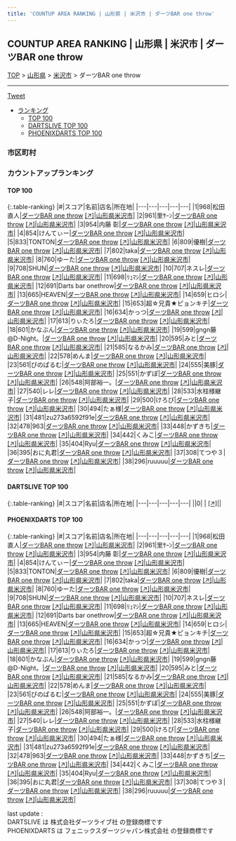 ```yaml
---
title: 'COUNTUP AREA RANKING | 山形県 | 米沢市 | ダーツBAR one throw'
---
```

## COUNTUP AREA RANKING | 山形県 | 米沢市 | ダーツBAR one throw

[TOP](/darts/rank/) > [山形県](/darts/rank/山形県/) > [米沢市](/darts/rank/山形県/米沢市/) > ダーツBAR one throw

___

<a href="https://twitter.com/share?ref_src=twsrc%5Etfw" data-text="COUNTUP AREA RANKING | 山形県米沢市ダーツBAR one throw" class="twitter-share-button" data-hashtags="DARTSLIVE,PHOENIXDARTS,darts,ダーツ" data-show-count="false">Tweet</a>

* [ランキング](#カウントアップランキング)
    * [TOP 100](#top-100)
    * [DARTSLIVE TOP 100](#dartslive-top-100)
    * [PHOENIXDARTS TOP 100](#phoenixdarts-top-100)

### 市区町村

<ul>

</ul>

### カウントアップランキング

#### TOP 100



{:.table-ranking}
|#|スコア|名前|店名|所在地|
|---|---|---|---|---|
|1|968|<span class="rank-name-pd"><span class="pro-icon-pd"></span>松田 直人</span>|<a href="/darts/rank/shops/95777.html">ダーツBAR one throw</a> <a href="https://vs.phoenixdarts.com/jp/shop/shopDetailInfo/s_95777?s_seq=95777">[↗]</a>|<a href="/darts/rank/山形県/米沢市">山形県米沢市</a>|
|2|961|<span class="rank-name-pd">里ｻｰﾝ</span>|<a href="/darts/rank/shops/95777.html">ダーツBAR one throw</a> <a href="https://vs.phoenixdarts.com/jp/shop/shopDetailInfo/s_95777?s_seq=95777">[↗]</a>|<a href="/darts/rank/山形県/米沢市">山形県米沢市</a>|
|3|954|<span class="rank-name-pd"><span class="pro-icon-pd"></span>内藤 彰</span>|<a href="/darts/rank/shops/95777.html">ダーツBAR one throw</a> <a href="https://vs.phoenixdarts.com/jp/shop/shopDetailInfo/s_95777?s_seq=95777">[↗]</a>|<a href="/darts/rank/山形県/米沢市">山形県米沢市</a>|
|4|854|<span class="rank-name-pd">けんてぃー</span>|<a href="/darts/rank/shops/95777.html">ダーツBAR one throw</a> <a href="https://vs.phoenixdarts.com/jp/shop/shopDetailInfo/s_95777?s_seq=95777">[↗]</a>|<a href="/darts/rank/山形県/米沢市">山形県米沢市</a>|
|5|833|<span class="rank-name-pd">TONTON</span>|<a href="/darts/rank/shops/95777.html">ダーツBAR one throw</a> <a href="https://vs.phoenixdarts.com/jp/shop/shopDetailInfo/s_95777?s_seq=95777">[↗]</a>|<a href="/darts/rank/山形県/米沢市">山形県米沢市</a>|
|6|809|<span class="rank-name-pd">優樹</span>|<a href="/darts/rank/shops/95777.html">ダーツBAR one throw</a> <a href="https://vs.phoenixdarts.com/jp/shop/shopDetailInfo/s_95777?s_seq=95777">[↗]</a>|<a href="/darts/rank/山形県/米沢市">山形県米沢市</a>|
|7|802|<span class="rank-name-pd">taka</span>|<a href="/darts/rank/shops/95777.html">ダーツBAR one throw</a> <a href="https://vs.phoenixdarts.com/jp/shop/shopDetailInfo/s_95777?s_seq=95777">[↗]</a>|<a href="/darts/rank/山形県/米沢市">山形県米沢市</a>|
|8|760|<span class="rank-name-pd">ゆーた</span>|<a href="/darts/rank/shops/95777.html">ダーツBAR one throw</a> <a href="https://vs.phoenixdarts.com/jp/shop/shopDetailInfo/s_95777?s_seq=95777">[↗]</a>|<a href="/darts/rank/山形県/米沢市">山形県米沢市</a>|
|9|708|<span class="rank-name-pd">SHUN</span>|<a href="/darts/rank/shops/95777.html">ダーツBAR one throw</a> <a href="https://vs.phoenixdarts.com/jp/shop/shopDetailInfo/s_95777?s_seq=95777">[↗]</a>|<a href="/darts/rank/山形県/米沢市">山形県米沢市</a>|
|10|707|<span class="rank-name-pd">ネスレ</span>|<a href="/darts/rank/shops/95777.html">ダーツBAR one throw</a> <a href="https://vs.phoenixdarts.com/jp/shop/shopDetailInfo/s_95777?s_seq=95777">[↗]</a>|<a href="/darts/rank/山形県/米沢市">山形県米沢市</a>|
|11|698|<span class="rank-name-pd">ﾘｭﾏｼ</span>|<a href="/darts/rank/shops/95777.html">ダーツBAR one throw</a> <a href="https://vs.phoenixdarts.com/jp/shop/shopDetailInfo/s_95777?s_seq=95777">[↗]</a>|<a href="/darts/rank/山形県/米沢市">山形県米沢市</a>|
|12|691|<span class="rank-name-pd">Darts bar onethrow</span>|<a href="/darts/rank/shops/95777.html">ダーツBAR one throw</a> <a href="https://vs.phoenixdarts.com/jp/shop/shopDetailInfo/s_95777?s_seq=95777">[↗]</a>|<a href="/darts/rank/山形県/米沢市">山形県米沢市</a>|
|13|665|<span class="rank-name-pd">HEAVEN</span>|<a href="/darts/rank/shops/95777.html">ダーツBAR one throw</a> <a href="https://vs.phoenixdarts.com/jp/shop/shopDetailInfo/s_95777?s_seq=95777">[↗]</a>|<a href="/darts/rank/山形県/米沢市">山形県米沢市</a>|
|14|659|<span class="rank-name-pd">ヒロシ</span>|<a href="/darts/rank/shops/95777.html">ダーツBAR one throw</a> <a href="https://vs.phoenixdarts.com/jp/shop/shopDetailInfo/s_95777?s_seq=95777">[↗]</a>|<a href="/darts/rank/山形県/米沢市">山形県米沢市</a>|
|15|653|<span class="rank-name-pd">超☆兄貴★ピョンキチ</span>|<a href="/darts/rank/shops/95777.html">ダーツBAR one throw</a> <a href="https://vs.phoenixdarts.com/jp/shop/shopDetailInfo/s_95777?s_seq=95777">[↗]</a>|<a href="/darts/rank/山形県/米沢市">山形県米沢市</a>|
|16|634|<span class="rank-name-pd">かっつ</span>|<a href="/darts/rank/shops/95777.html">ダーツBAR one throw</a> <a href="https://vs.phoenixdarts.com/jp/shop/shopDetailInfo/s_95777?s_seq=95777">[↗]</a>|<a href="/darts/rank/山形県/米沢市">山形県米沢市</a>|
|17|613|<span class="rank-name-pd">りぃたろ</span>|<a href="/darts/rank/shops/95777.html">ダーツBAR one throw</a> <a href="https://vs.phoenixdarts.com/jp/shop/shopDetailInfo/s_95777?s_seq=95777">[↗]</a>|<a href="/darts/rank/山形県/米沢市">山形県米沢市</a>|
|18|601|<span class="rank-name-pd">かなぶん</span>|<a href="/darts/rank/shops/95777.html">ダーツBAR one throw</a> <a href="https://vs.phoenixdarts.com/jp/shop/shopDetailInfo/s_95777?s_seq=95777">[↗]</a>|<a href="/darts/rank/山形県/米沢市">山形県米沢市</a>|
|19|599|<span class="rank-name-pd">gngn藤@D-Night。</span>|<a href="/darts/rank/shops/95777.html">ダーツBAR one throw</a> <a href="https://vs.phoenixdarts.com/jp/shop/shopDetailInfo/s_95777?s_seq=95777">[↗]</a>|<a href="/darts/rank/山形県/米沢市">山形県米沢市</a>|
|20|595|<span class="rank-name-pd">みと</span>|<a href="/darts/rank/shops/95777.html">ダーツBAR one throw</a> <a href="https://vs.phoenixdarts.com/jp/shop/shopDetailInfo/s_95777?s_seq=95777">[↗]</a>|<a href="/darts/rank/山形県/米沢市">山形県米沢市</a>|
|21|585|<span class="rank-name-pd">なるかみ</span>|<a href="/darts/rank/shops/95777.html">ダーツBAR one throw</a> <a href="https://vs.phoenixdarts.com/jp/shop/shopDetailInfo/s_95777?s_seq=95777">[↗]</a>|<a href="/darts/rank/山形県/米沢市">山形県米沢市</a>|
|22|578|<span class="rank-name-pd">めんま</span>|<a href="/darts/rank/shops/95777.html">ダーツBAR one throw</a> <a href="https://vs.phoenixdarts.com/jp/shop/shopDetailInfo/s_95777?s_seq=95777">[↗]</a>|<a href="/darts/rank/山形県/米沢市">山形県米沢市</a>|
|23|561|<span class="rank-name-pd">ぴのぱるむ</span>|<a href="/darts/rank/shops/95777.html">ダーツBAR one throw</a> <a href="https://vs.phoenixdarts.com/jp/shop/shopDetailInfo/s_95777?s_seq=95777">[↗]</a>|<a href="/darts/rank/山形県/米沢市">山形県米沢市</a>|
|24|555|<span class="rank-name-pd">美豚</span>|<a href="/darts/rank/shops/95777.html">ダーツBAR one throw</a> <a href="https://vs.phoenixdarts.com/jp/shop/shopDetailInfo/s_95777?s_seq=95777">[↗]</a>|<a href="/darts/rank/山形県/米沢市">山形県米沢市</a>|
|25|551|<span class="rank-name-pd">かずぽ</span>|<a href="/darts/rank/shops/95777.html">ダーツBAR one throw</a> <a href="https://vs.phoenixdarts.com/jp/shop/shopDetailInfo/s_95777?s_seq=95777">[↗]</a>|<a href="/darts/rank/山形県/米沢市">山形県米沢市</a>|
|26|548|<span class="rank-name-pd">阿部裕一。</span>|<a href="/darts/rank/shops/95777.html">ダーツBAR one throw</a> <a href="https://vs.phoenixdarts.com/jp/shop/shopDetailInfo/s_95777?s_seq=95777">[↗]</a>|<a href="/darts/rank/山形県/米沢市">山形県米沢市</a>|
|27|540|<span class="rank-name-pd">レレ</span>|<a href="/darts/rank/shops/95777.html">ダーツBAR one throw</a> <a href="https://vs.phoenixdarts.com/jp/shop/shopDetailInfo/s_95777?s_seq=95777">[↗]</a>|<a href="/darts/rank/山形県/米沢市">山形県米沢市</a>|
|28|533|<span class="rank-name-pd">水柱様継子</span>|<a href="/darts/rank/shops/95777.html">ダーツBAR one throw</a> <a href="https://vs.phoenixdarts.com/jp/shop/shopDetailInfo/s_95777?s_seq=95777">[↗]</a>|<a href="/darts/rank/山形県/米沢市">山形県米沢市</a>|
|29|500|<span class="rank-name-pd">けろぴ</span>|<a href="/darts/rank/shops/95777.html">ダーツBAR one throw</a> <a href="https://vs.phoenixdarts.com/jp/shop/shopDetailInfo/s_95777?s_seq=95777">[↗]</a>|<a href="/darts/rank/山形県/米沢市">山形県米沢市</a>|
|30|494|<span class="rank-name-pd">たぁ様</span>|<a href="/darts/rank/shops/95777.html">ダーツBAR one throw</a> <a href="https://vs.phoenixdarts.com/jp/shop/shopDetailInfo/s_95777?s_seq=95777">[↗]</a>|<a href="/darts/rank/山形県/米沢市">山形県米沢市</a>|
|31|481|<span class="rank-name-pd">zu273a6592f91e</span>|<a href="/darts/rank/shops/95777.html">ダーツBAR one throw</a> <a href="https://vs.phoenixdarts.com/jp/shop/shopDetailInfo/s_95777?s_seq=95777">[↗]</a>|<a href="/darts/rank/山形県/米沢市">山形県米沢市</a>|
|32|478|<span class="rank-name-pd">963</span>|<a href="/darts/rank/shops/95777.html">ダーツBAR one throw</a> <a href="https://vs.phoenixdarts.com/jp/shop/shopDetailInfo/s_95777?s_seq=95777">[↗]</a>|<a href="/darts/rank/山形県/米沢市">山形県米沢市</a>|
|33|448|<span class="rank-name-pd">かずきち</span>|<a href="/darts/rank/shops/95777.html">ダーツBAR one throw</a> <a href="https://vs.phoenixdarts.com/jp/shop/shopDetailInfo/s_95777?s_seq=95777">[↗]</a>|<a href="/darts/rank/山形県/米沢市">山形県米沢市</a>|
|34|442|<span class="rank-name-pd">くみこ</span>|<a href="/darts/rank/shops/95777.html">ダーツBAR one throw</a> <a href="https://vs.phoenixdarts.com/jp/shop/shopDetailInfo/s_95777?s_seq=95777">[↗]</a>|<a href="/darts/rank/山形県/米沢市">山形県米沢市</a>|
|35|404|<span class="rank-name-pd">Ryu</span>|<a href="/darts/rank/shops/95777.html">ダーツBAR one throw</a> <a href="https://vs.phoenixdarts.com/jp/shop/shopDetailInfo/s_95777?s_seq=95777">[↗]</a>|<a href="/darts/rank/山形県/米沢市">山形県米沢市</a>|
|36|395|<span class="rank-name-pd">おに丸君</span>|<a href="/darts/rank/shops/95777.html">ダーツBAR one throw</a> <a href="https://vs.phoenixdarts.com/jp/shop/shopDetailInfo/s_95777?s_seq=95777">[↗]</a>|<a href="/darts/rank/山形県/米沢市">山形県米沢市</a>|
|37|308|<span class="rank-name-pd">てつや３</span>|<a href="/darts/rank/shops/95777.html">ダーツBAR one throw</a> <a href="https://vs.phoenixdarts.com/jp/shop/shopDetailInfo/s_95777?s_seq=95777">[↗]</a>|<a href="/darts/rank/山形県/米沢市">山形県米沢市</a>|
|38|296|<span class="rank-name-pd">ruuuuu</span>|<a href="/darts/rank/shops/95777.html">ダーツBAR one throw</a> <a href="https://vs.phoenixdarts.com/jp/shop/shopDetailInfo/s_95777?s_seq=95777">[↗]</a>|<a href="/darts/rank/山形県/米沢市">山形県米沢市</a>|


#### DARTSLIVE TOP 100



{:.table-ranking}
|#|スコア|名前|店名|所在地|
|---|---|---|---|---|
||0|<span class="rank-name-dl"> </span>|<a href="/darts/rank/shops/.html"></a> <a href="">[↗]</a>|<a href="/darts/rank//"></a>|


#### PHOENIXDARTS TOP 100



{:.table-ranking}
|#|スコア|名前|店名|所在地|
|---|---|---|---|---|
|1|968|<span class="rank-name-pd"><span class="pro-icon-pd"></span>松田 直人</span>|<a href="/darts/rank/shops/95777.html">ダーツBAR one throw</a> <a href="https://vs.phoenixdarts.com/jp/shop/shopDetailInfo/s_95777?s_seq=95777">[↗]</a>|<a href="/darts/rank/山形県/米沢市">山形県米沢市</a>|
|2|961|<span class="rank-name-pd">里ｻｰﾝ</span>|<a href="/darts/rank/shops/95777.html">ダーツBAR one throw</a> <a href="https://vs.phoenixdarts.com/jp/shop/shopDetailInfo/s_95777?s_seq=95777">[↗]</a>|<a href="/darts/rank/山形県/米沢市">山形県米沢市</a>|
|3|954|<span class="rank-name-pd"><span class="pro-icon-pd"></span>内藤 彰</span>|<a href="/darts/rank/shops/95777.html">ダーツBAR one throw</a> <a href="https://vs.phoenixdarts.com/jp/shop/shopDetailInfo/s_95777?s_seq=95777">[↗]</a>|<a href="/darts/rank/山形県/米沢市">山形県米沢市</a>|
|4|854|<span class="rank-name-pd">けんてぃー</span>|<a href="/darts/rank/shops/95777.html">ダーツBAR one throw</a> <a href="https://vs.phoenixdarts.com/jp/shop/shopDetailInfo/s_95777?s_seq=95777">[↗]</a>|<a href="/darts/rank/山形県/米沢市">山形県米沢市</a>|
|5|833|<span class="rank-name-pd">TONTON</span>|<a href="/darts/rank/shops/95777.html">ダーツBAR one throw</a> <a href="https://vs.phoenixdarts.com/jp/shop/shopDetailInfo/s_95777?s_seq=95777">[↗]</a>|<a href="/darts/rank/山形県/米沢市">山形県米沢市</a>|
|6|809|<span class="rank-name-pd">優樹</span>|<a href="/darts/rank/shops/95777.html">ダーツBAR one throw</a> <a href="https://vs.phoenixdarts.com/jp/shop/shopDetailInfo/s_95777?s_seq=95777">[↗]</a>|<a href="/darts/rank/山形県/米沢市">山形県米沢市</a>|
|7|802|<span class="rank-name-pd">taka</span>|<a href="/darts/rank/shops/95777.html">ダーツBAR one throw</a> <a href="https://vs.phoenixdarts.com/jp/shop/shopDetailInfo/s_95777?s_seq=95777">[↗]</a>|<a href="/darts/rank/山形県/米沢市">山形県米沢市</a>|
|8|760|<span class="rank-name-pd">ゆーた</span>|<a href="/darts/rank/shops/95777.html">ダーツBAR one throw</a> <a href="https://vs.phoenixdarts.com/jp/shop/shopDetailInfo/s_95777?s_seq=95777">[↗]</a>|<a href="/darts/rank/山形県/米沢市">山形県米沢市</a>|
|9|708|<span class="rank-name-pd">SHUN</span>|<a href="/darts/rank/shops/95777.html">ダーツBAR one throw</a> <a href="https://vs.phoenixdarts.com/jp/shop/shopDetailInfo/s_95777?s_seq=95777">[↗]</a>|<a href="/darts/rank/山形県/米沢市">山形県米沢市</a>|
|10|707|<span class="rank-name-pd">ネスレ</span>|<a href="/darts/rank/shops/95777.html">ダーツBAR one throw</a> <a href="https://vs.phoenixdarts.com/jp/shop/shopDetailInfo/s_95777?s_seq=95777">[↗]</a>|<a href="/darts/rank/山形県/米沢市">山形県米沢市</a>|
|11|698|<span class="rank-name-pd">ﾘｭﾏｼ</span>|<a href="/darts/rank/shops/95777.html">ダーツBAR one throw</a> <a href="https://vs.phoenixdarts.com/jp/shop/shopDetailInfo/s_95777?s_seq=95777">[↗]</a>|<a href="/darts/rank/山形県/米沢市">山形県米沢市</a>|
|12|691|<span class="rank-name-pd">Darts bar onethrow</span>|<a href="/darts/rank/shops/95777.html">ダーツBAR one throw</a> <a href="https://vs.phoenixdarts.com/jp/shop/shopDetailInfo/s_95777?s_seq=95777">[↗]</a>|<a href="/darts/rank/山形県/米沢市">山形県米沢市</a>|
|13|665|<span class="rank-name-pd">HEAVEN</span>|<a href="/darts/rank/shops/95777.html">ダーツBAR one throw</a> <a href="https://vs.phoenixdarts.com/jp/shop/shopDetailInfo/s_95777?s_seq=95777">[↗]</a>|<a href="/darts/rank/山形県/米沢市">山形県米沢市</a>|
|14|659|<span class="rank-name-pd">ヒロシ</span>|<a href="/darts/rank/shops/95777.html">ダーツBAR one throw</a> <a href="https://vs.phoenixdarts.com/jp/shop/shopDetailInfo/s_95777?s_seq=95777">[↗]</a>|<a href="/darts/rank/山形県/米沢市">山形県米沢市</a>|
|15|653|<span class="rank-name-pd">超☆兄貴★ピョンキチ</span>|<a href="/darts/rank/shops/95777.html">ダーツBAR one throw</a> <a href="https://vs.phoenixdarts.com/jp/shop/shopDetailInfo/s_95777?s_seq=95777">[↗]</a>|<a href="/darts/rank/山形県/米沢市">山形県米沢市</a>|
|16|634|<span class="rank-name-pd">かっつ</span>|<a href="/darts/rank/shops/95777.html">ダーツBAR one throw</a> <a href="https://vs.phoenixdarts.com/jp/shop/shopDetailInfo/s_95777?s_seq=95777">[↗]</a>|<a href="/darts/rank/山形県/米沢市">山形県米沢市</a>|
|17|613|<span class="rank-name-pd">りぃたろ</span>|<a href="/darts/rank/shops/95777.html">ダーツBAR one throw</a> <a href="https://vs.phoenixdarts.com/jp/shop/shopDetailInfo/s_95777?s_seq=95777">[↗]</a>|<a href="/darts/rank/山形県/米沢市">山形県米沢市</a>|
|18|601|<span class="rank-name-pd">かなぶん</span>|<a href="/darts/rank/shops/95777.html">ダーツBAR one throw</a> <a href="https://vs.phoenixdarts.com/jp/shop/shopDetailInfo/s_95777?s_seq=95777">[↗]</a>|<a href="/darts/rank/山形県/米沢市">山形県米沢市</a>|
|19|599|<span class="rank-name-pd">gngn藤@D-Night。</span>|<a href="/darts/rank/shops/95777.html">ダーツBAR one throw</a> <a href="https://vs.phoenixdarts.com/jp/shop/shopDetailInfo/s_95777?s_seq=95777">[↗]</a>|<a href="/darts/rank/山形県/米沢市">山形県米沢市</a>|
|20|595|<span class="rank-name-pd">みと</span>|<a href="/darts/rank/shops/95777.html">ダーツBAR one throw</a> <a href="https://vs.phoenixdarts.com/jp/shop/shopDetailInfo/s_95777?s_seq=95777">[↗]</a>|<a href="/darts/rank/山形県/米沢市">山形県米沢市</a>|
|21|585|<span class="rank-name-pd">なるかみ</span>|<a href="/darts/rank/shops/95777.html">ダーツBAR one throw</a> <a href="https://vs.phoenixdarts.com/jp/shop/shopDetailInfo/s_95777?s_seq=95777">[↗]</a>|<a href="/darts/rank/山形県/米沢市">山形県米沢市</a>|
|22|578|<span class="rank-name-pd">めんま</span>|<a href="/darts/rank/shops/95777.html">ダーツBAR one throw</a> <a href="https://vs.phoenixdarts.com/jp/shop/shopDetailInfo/s_95777?s_seq=95777">[↗]</a>|<a href="/darts/rank/山形県/米沢市">山形県米沢市</a>|
|23|561|<span class="rank-name-pd">ぴのぱるむ</span>|<a href="/darts/rank/shops/95777.html">ダーツBAR one throw</a> <a href="https://vs.phoenixdarts.com/jp/shop/shopDetailInfo/s_95777?s_seq=95777">[↗]</a>|<a href="/darts/rank/山形県/米沢市">山形県米沢市</a>|
|24|555|<span class="rank-name-pd">美豚</span>|<a href="/darts/rank/shops/95777.html">ダーツBAR one throw</a> <a href="https://vs.phoenixdarts.com/jp/shop/shopDetailInfo/s_95777?s_seq=95777">[↗]</a>|<a href="/darts/rank/山形県/米沢市">山形県米沢市</a>|
|25|551|<span class="rank-name-pd">かずぽ</span>|<a href="/darts/rank/shops/95777.html">ダーツBAR one throw</a> <a href="https://vs.phoenixdarts.com/jp/shop/shopDetailInfo/s_95777?s_seq=95777">[↗]</a>|<a href="/darts/rank/山形県/米沢市">山形県米沢市</a>|
|26|548|<span class="rank-name-pd">阿部裕一。</span>|<a href="/darts/rank/shops/95777.html">ダーツBAR one throw</a> <a href="https://vs.phoenixdarts.com/jp/shop/shopDetailInfo/s_95777?s_seq=95777">[↗]</a>|<a href="/darts/rank/山形県/米沢市">山形県米沢市</a>|
|27|540|<span class="rank-name-pd">レレ</span>|<a href="/darts/rank/shops/95777.html">ダーツBAR one throw</a> <a href="https://vs.phoenixdarts.com/jp/shop/shopDetailInfo/s_95777?s_seq=95777">[↗]</a>|<a href="/darts/rank/山形県/米沢市">山形県米沢市</a>|
|28|533|<span class="rank-name-pd">水柱様継子</span>|<a href="/darts/rank/shops/95777.html">ダーツBAR one throw</a> <a href="https://vs.phoenixdarts.com/jp/shop/shopDetailInfo/s_95777?s_seq=95777">[↗]</a>|<a href="/darts/rank/山形県/米沢市">山形県米沢市</a>|
|29|500|<span class="rank-name-pd">けろぴ</span>|<a href="/darts/rank/shops/95777.html">ダーツBAR one throw</a> <a href="https://vs.phoenixdarts.com/jp/shop/shopDetailInfo/s_95777?s_seq=95777">[↗]</a>|<a href="/darts/rank/山形県/米沢市">山形県米沢市</a>|
|30|494|<span class="rank-name-pd">たぁ様</span>|<a href="/darts/rank/shops/95777.html">ダーツBAR one throw</a> <a href="https://vs.phoenixdarts.com/jp/shop/shopDetailInfo/s_95777?s_seq=95777">[↗]</a>|<a href="/darts/rank/山形県/米沢市">山形県米沢市</a>|
|31|481|<span class="rank-name-pd">zu273a6592f91e</span>|<a href="/darts/rank/shops/95777.html">ダーツBAR one throw</a> <a href="https://vs.phoenixdarts.com/jp/shop/shopDetailInfo/s_95777?s_seq=95777">[↗]</a>|<a href="/darts/rank/山形県/米沢市">山形県米沢市</a>|
|32|478|<span class="rank-name-pd">963</span>|<a href="/darts/rank/shops/95777.html">ダーツBAR one throw</a> <a href="https://vs.phoenixdarts.com/jp/shop/shopDetailInfo/s_95777?s_seq=95777">[↗]</a>|<a href="/darts/rank/山形県/米沢市">山形県米沢市</a>|
|33|448|<span class="rank-name-pd">かずきち</span>|<a href="/darts/rank/shops/95777.html">ダーツBAR one throw</a> <a href="https://vs.phoenixdarts.com/jp/shop/shopDetailInfo/s_95777?s_seq=95777">[↗]</a>|<a href="/darts/rank/山形県/米沢市">山形県米沢市</a>|
|34|442|<span class="rank-name-pd">くみこ</span>|<a href="/darts/rank/shops/95777.html">ダーツBAR one throw</a> <a href="https://vs.phoenixdarts.com/jp/shop/shopDetailInfo/s_95777?s_seq=95777">[↗]</a>|<a href="/darts/rank/山形県/米沢市">山形県米沢市</a>|
|35|404|<span class="rank-name-pd">Ryu</span>|<a href="/darts/rank/shops/95777.html">ダーツBAR one throw</a> <a href="https://vs.phoenixdarts.com/jp/shop/shopDetailInfo/s_95777?s_seq=95777">[↗]</a>|<a href="/darts/rank/山形県/米沢市">山形県米沢市</a>|
|36|395|<span class="rank-name-pd">おに丸君</span>|<a href="/darts/rank/shops/95777.html">ダーツBAR one throw</a> <a href="https://vs.phoenixdarts.com/jp/shop/shopDetailInfo/s_95777?s_seq=95777">[↗]</a>|<a href="/darts/rank/山形県/米沢市">山形県米沢市</a>|
|37|308|<span class="rank-name-pd">てつや３</span>|<a href="/darts/rank/shops/95777.html">ダーツBAR one throw</a> <a href="https://vs.phoenixdarts.com/jp/shop/shopDetailInfo/s_95777?s_seq=95777">[↗]</a>|<a href="/darts/rank/山形県/米沢市">山形県米沢市</a>|
|38|296|<span class="rank-name-pd">ruuuuu</span>|<a href="/darts/rank/shops/95777.html">ダーツBAR one throw</a> <a href="https://vs.phoenixdarts.com/jp/shop/shopDetailInfo/s_95777?s_seq=95777">[↗]</a>|<a href="/darts/rank/山形県/米沢市">山形県米沢市</a>|


<div class="footer border-top border-gray-light mt-5 pt-3 text-right text-gray">
    last update : <span style="font-weight: italic" id="foot_last_modified"></span><br />
    DARTSLIVE は 株式会社ダーツライブ社 の登録商標です<br />
    PHOENIXDARTS は フェニックスダーツジャパン株式会社 の登録商標です<br />
</div>

<script src="https://cdnjs.cloudflare.com/ajax/libs/jquery.tablesorter/2.31.3/js/jquery.tablesorter.min.js" integrity="sha512-qzgd5cYSZcosqpzpn7zF2ZId8f/8CHmFKZ8j7mU4OUXTNRd5g+ZHBPsgKEwoqxCtdQvExE5LprwwPAgoicguNg==" crossorigin="anonymous" referrerpolicy="no-referrer"></script>
<link rel="stylesheet" href="https://cdnjs.cloudflare.com/ajax/libs/jquery.tablesorter/2.31.3/css/theme.default.min.css" integrity="sha512-wghhOJkjQX0Lh3NSWvNKeZ0ZpNn+SPVXX1Qyc9OCaogADktxrBiBdKGDoqVUOyhStvMBmJQ8ZdMHiR3wuEq8+w==" crossorigin="anonymous" referrerpolicy="no-referrer" />
<script>
$(function() {
    $(".table-ranking").tablesorter({sortList:[[0, 0]]});
    $("#foot_last_modified").text(formatDate(new Date(document.lastModified), 'yyyy-MM-dd HH:mm:ss'));
});
</script>

<script async src="https://platform.twitter.com/widgets.js" charset="utf-8"></script>